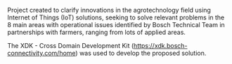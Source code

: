 Project created to clarify innovations in the agrotechnology field using Internet of Things (IoT) solutions, seeking to solve relevant problems
in the 8 main areas with operational issues identified by Bosch Technical Team in partnerships with farmers, ranging from lots of applied areas.

The XDK - Cross Domain Development Kit (https://xdk.bosch-connectivity.com/home) was used to develop the proposed solution.
